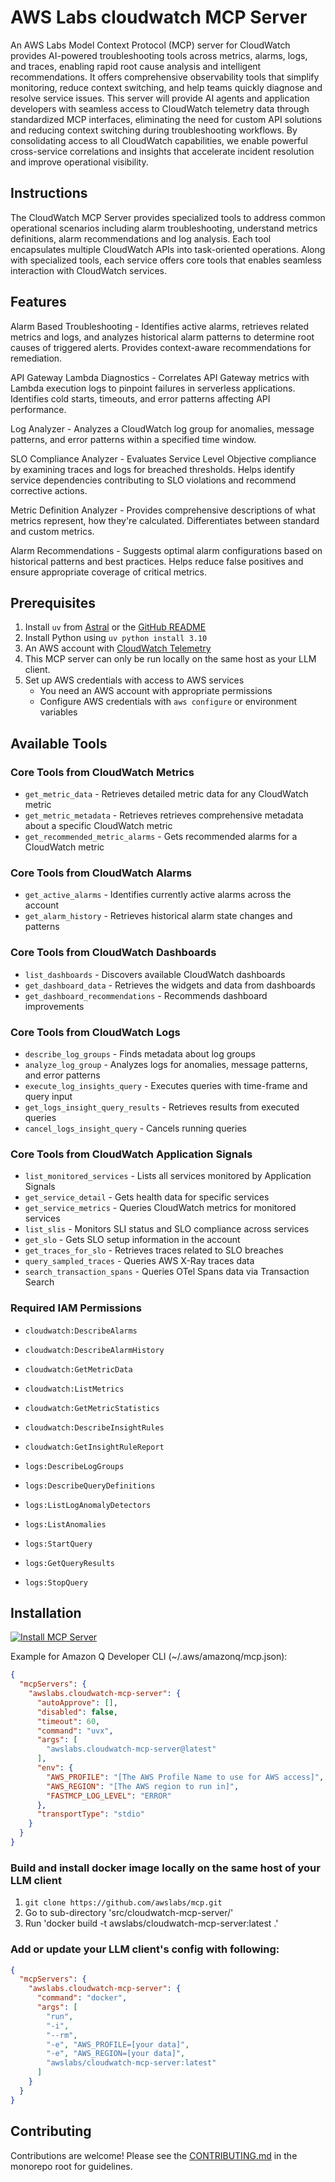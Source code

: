 # AWS Labs cloudwatch MCP Server

An AWS Labs Model Context Protocol (MCP) server for CloudWatch provides AI-powered troubleshooting tools across metrics, alarms, logs, and traces, enabling rapid root cause analysis and intelligent recommendations. It offers comprehensive observability tools that simplify monitoring, reduce context switching, and help teams quickly diagnose and resolve service issues. This server will provide AI agents and application developers with seamless access to CloudWatch telemetry data through standardized MCP interfaces, eliminating the need for custom API solutions and reducing context switching during troubleshooting workflows. By consolidating access to all CloudWatch capabilities, we enable powerful cross-service correlations and insights that accelerate incident resolution and improve operational visibility.

## Instructions

The CloudWatch MCP Server provides specialized tools to address common operational scenarios including alarm troubleshooting, understand metrics definitions,  alarm recommendations and log analysis. Each tool encapsulates multiple CloudWatch APIs into task-oriented operations. Along with specialized tools, each service offers core tools that enables seamless interaction with CloudWatch services.

## Features

Alarm Based Troubleshooting - Identifies active alarms, retrieves related metrics and logs, and analyzes historical alarm patterns to determine root causes of triggered alerts. Provides context-aware recommendations for remediation.

API Gateway Lambda Diagnostics - Correlates API Gateway metrics with Lambda execution logs to pinpoint failures in serverless applications. Identifies cold starts, timeouts, and error patterns affecting API performance.

Log Analyzer -  Analyzes a CloudWatch log group for anomalies, message patterns, and error patterns within a specified time window.

SLO Compliance Analyzer - Evaluates Service Level Objective compliance by examining traces and logs for breached thresholds. Helps identify service dependencies contributing to SLO violations and recommend corrective actions.

Metric Definition Analyzer - Provides comprehensive descriptions of what metrics represent, how they're calculated. Differentiates between standard and custom metrics.

Alarm Recommendations - Suggests optimal alarm configurations based on historical patterns and best practices. Helps reduce false positives and ensure appropriate coverage of critical metrics.


## Prerequisites

1. Install `uv` from [Astral](https://docs.astral.sh/uv/getting-started/installation/) or the [GitHub README](https://github.com/astral-sh/uv#installation)
2. Install Python using `uv python install 3.10`
3. An AWS account with [CloudWatch Telemetry](https://docs.aws.amazon.com/AmazonCloudWatch/latest/monitoring/WhatIsCloudWatch.html)
4. This MCP server can only be run locally on the same host as your LLM client.
5. Set up AWS credentials with access to AWS services
   - You need an AWS account with appropriate permissions
   - Configure AWS credentials with `aws configure` or environment variables

## Available Tools

### Core Tools from CloudWatch Metrics
* `get_metric_data` - Retrieves detailed metric data for any CloudWatch metric
* `get_metric_metadata` - Retrieves retrieves comprehensive metadata about a specific CloudWatch metric
* `get_recommended_metric_alarms` - Gets recommended alarms for a CloudWatch metric

### Core Tools from CloudWatch Alarms
* `get_active_alarms` - Identifies currently active alarms across the account
* `get_alarm_history` - Retrieves historical alarm state changes and patterns

### Core Tools from CloudWatch Dashboards
* `list_dashboards` - Discovers available CloudWatch dashboards
* `get_dashboard_data` - Retrieves the widgets and data from dashboards
* `get_dashboard_recommendations` - Recommends dashboard improvements

### Core Tools from CloudWatch Logs
* `describe_log_groups` - Finds metadata about log groups
* `analyze_log_group` - Analyzes logs for anomalies, message patterns, and error patterns
* `execute_log_insights_query` - Executes queries with time-frame and query input
* `get_logs_insight_query_results` - Retrieves results from executed queries
* `cancel_logs_insight_query` - Cancels running queries

### Core Tools from CloudWatch Application Signals
* `list_monitored_services` - Lists all services monitored by Application Signals
* `get_service_detail` - Gets health data for specific services
* `get_service_metrics` - Queries CloudWatch metrics for monitored services
* `list_slis` - Monitors SLI status and SLO compliance across services
* `get_slo` - Gets SLO setup information in the account
* `get_traces_for_slo` - Retrieves traces related to SLO breaches
* `query_sampled_traces` - Queries AWS X-Ray traces data
* `search_transaction_spans` - Queries OTel Spans data via Transaction Search

### Required IAM Permissions
* `cloudwatch:DescribeAlarms`
* `cloudwatch:DescribeAlarmHistory`
* `cloudwatch:GetMetricData`
* `cloudwatch:ListMetrics`
* `cloudwatch:GetMetricStatistics`
* `cloudwatch:DescribeInsightRules`
* `cloudwatch:GetInsightRuleReport`

* `logs:DescribeLogGroups`
* `logs:DescribeQueryDefinitions`
* `logs:ListLogAnomalyDetectors`
* `logs:ListAnomalies`
* `logs:StartQuery`
* `logs:GetQueryResults`
* `logs:StopQuery`

## Installation

[![Install MCP Server](https://cursor.com/deeplink/mcp-install-light.svg)](https://cursor.com/install-mcp?name=awslabs.cloudwatch-mcp-server&config=ewogICAgImF1dG9BcHByb3ZlIjogW10sCiAgICAiZGlzYWJsZWQiOiBmYWxzZSwKICAgICJ0aW1lb3V0IjogNjAsCiAgICAiY29tbWFuZCI6ICJ1dnggYXdzbGFicy5jbG91ZHdhdGNoLW1jcC1zZXJ2ZXJAbGF0ZXN0IiwKICAgICJlbnYiOiB7CiAgICAgICJBV1NfUFJPRklMRSI6ICJbVGhlIEFXUyBQcm9maWxlIE5hbWUgdG8gdXNlIGZvciBBV1MgYWNjZXNzXSIsCiAgICAgICJBV1NfUkVHSU9OIjogIltUaGUgQVdTIHJlZ2lvbiB0byBydW4gaW5dIiwKICAgICAgIkZBU1RNQ1BfTE9HX0xFVkVMIjogIkVSUk9SIgogICAgfSwKICAgICJ0cmFuc3BvcnRUeXBlIjogInN0ZGlvIgp)

Example for Amazon Q Developer CLI (~/.aws/amazonq/mcp.json):

```json
{
  "mcpServers": {
    "awslabs.cloudwatch-mcp-server": {
      "autoApprove": [],
      "disabled": false,
      "timeout": 60,
      "command": "uvx",
      "args": [
        "awslabs.cloudwatch-mcp-server@latest"
      ],
      "env": {
        "AWS_PROFILE": "[The AWS Profile Name to use for AWS access]",
        "AWS_REGION": "[The AWS region to run in]",
        "FASTMCP_LOG_LEVEL": "ERROR"
      },
      "transportType": "stdio"
    }
  }
}
```

### Build and install docker image locally on the same host of your LLM client

1. `git clone https://github.com/awslabs/mcp.git`
2. Go to sub-directory 'src/cloudwatch-mcp-server/'
3. Run 'docker build -t awslabs/cloudwatch-mcp-server:latest .'

### Add or update your LLM client's config with following:
```json
{
  "mcpServers": {
    "awslabs.cloudwatch-mcp-server": {
      "command": "docker",
      "args": [
        "run",
        "-i",
        "--rm",
        "-e", "AWS_PROFILE=[your data]",
        "-e", "AWS_REGION=[your data]",
        "awslabs/cloudwatch-mcp-server:latest"
      ]
    }
  }
}
```

## Contributing

Contributions are welcome! Please see the [CONTRIBUTING.md](../../CONTRIBUTING.md) in the monorepo root for guidelines.
